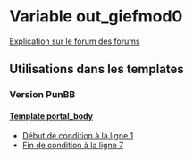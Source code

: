 # Variable out_giefmod0
[Explication sur le forum des forums](http://forum.forumactif.com/t294113-listing-des-variables#out_giefmod0)

## Utilisations dans les templates

### Version PunBB

#### [Template portal_body](punbb/portal_body.md)
* [Début de condition à la ligne 1](../punbb/portal_body.tpl#L1)
* [Fin de condition à la ligne 7](../punbb/portal_body.tpl#L7)